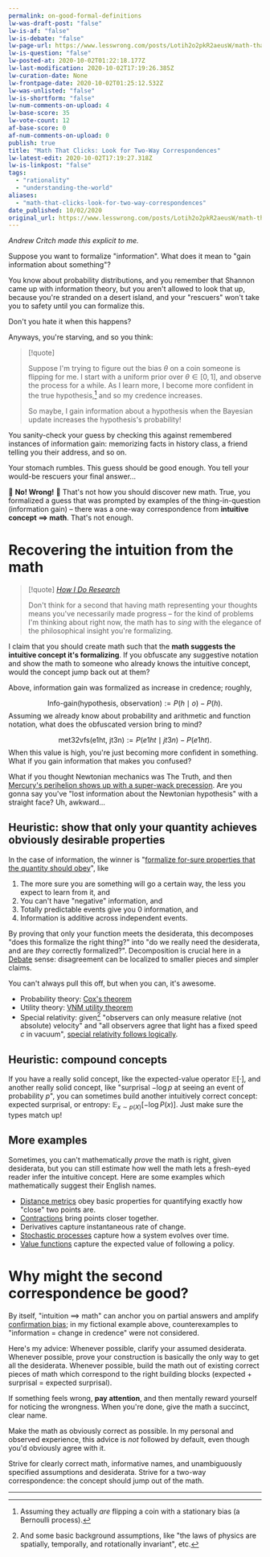```yaml
---
permalink: on-good-formal-definitions
lw-was-draft-post: "false"
lw-is-af: "false"
lw-is-debate: "false"
lw-page-url: https://www.lesswrong.com/posts/Lotih2o2pkR2aeusW/math-that-clicks-look-for-two-way-correspondences
lw-is-question: "false"
lw-posted-at: 2020-10-02T01:22:18.177Z
lw-last-modification: 2020-10-02T17:19:26.385Z
lw-curation-date: None
lw-frontpage-date: 2020-10-02T01:25:12.532Z
lw-was-unlisted: "false"
lw-is-shortform: "false"
lw-num-comments-on-upload: 4
lw-base-score: 35
lw-vote-count: 12
af-base-score: 0
af-num-comments-on-upload: 0
publish: true
title: "Math That Clicks: Look for Two-Way Correspondences"
lw-latest-edit: 2020-10-02T17:19:27.318Z
lw-is-linkpost: "false"
tags: 
  - "rationality"
  - "understanding-the-world"
aliases: 
  - "math-that-clicks-look-for-two-way-correspondences"
date_published: 10/02/2020
original_url: https://www.lesswrong.com/posts/Lotih2o2pkR2aeusW/math-that-clicks-look-for-two-way-correspondences
---
```

_Andrew Critch made this explicit to me._

Suppose you want to formalize "information". What does it mean to "gain information about something"?

You know about probability distributions, and you remember that Shannon came up with information theory, but you aren't allowed to look that up, because you're stranded on a desert island, and your "rescuers" won't take you to safety until you can formalize this.

Don't you hate it when this happens?

Anyways, you're starving, and so you think:

> [!quote]
>
> Suppose I'm trying to figure out the bias $\theta$ on a coin someone is flipping for me. I start with a uniform prior over $\theta\in[0,1]$, and observe the process for a while. As I learn more, I become more confident in the true hypothesis,[^1] and so my credence increases.
>
> So maybe, I gain information about a hypothesis when the Bayesian update increases the hypothesis's probability!

You sanity-check your guess by checking this against remembered instances of information gain: memorizing facts in history class, a friend telling you their address, and so on.

Your stomach rumbles. This guess should be good enough. You tell your would-be rescuers your final answer...

🚨 **No! Wrong!** 🚨 That's not how you should discover new math. True, you formalized a guess that was prompted by examples of the thing-in-question (information gain) – there was a one-way correspondence from **intuitive concept $\implies$ math**. That's not enough.

# Recovering the intuition from the math

> [!quote] [_How I Do Research_](/how-i-do-research)
>
> Don't think for a second that having math representing your thoughts means you've necessarily made progress – for the kind of problems I'm thinking about right now, the math has to _sing_ with the elegance of the philosophical insight you're formalizing.


I claim that you should create math such that the **math suggests the intuitive concept it's formalizing**. If you obfuscate any suggestive notation and show the math to someone who already knows the intuitive concept, would the concept jump back out at them?

Above, information gain was formalized as increase in credence; roughly,

$$
\text{Info-gain}(\text{hypothesis, observation}) := P(h \mid o) - P(h).
$$
Assuming we already know about probability and arithmetic and function notation, what does the obfuscated version bring to mind?

$$
\text{met32vfs}(\text{e1ht, jt3n}) := P(e1ht \mid jt3n) - P(e1ht).
$$
When this value is high, you're just becoming more confident in something. What if you gain information that makes you confused?

What if you thought Newtonian mechanics was The Truth, and then [Mercury's perihelion shows up with a super-wack precession](https://en.wikipedia.org/wiki/Tests_of_general_relativity). Are you gonna say you've "lost information about the Newtonian hypothesis" with a straight face? Uh, awkward...

## Heuristic: show that only your quantity achieves obviously desirable properties

In the case of information, the winner is "[formalize for-sure properties that the quantity should obey](https://en.wikipedia.org/wiki/Entropy_\(information_theory\)#Characterization)", like

1.  The more sure you are something will go a certain way, the less you expect to learn from it, and
2.  You can't have "negative" information, and
3.  Totally predictable events give you 0 information, and
4.  Information is additive across independent events.

By proving that only your function meets the desiderata, this decomposes "does this formalize the right thing?" into "do we really need the desiderata, and are _they_ correctly formalized?". Decomposition is crucial here in a [Debate](https://openai.com/blog/debate/) sense: disagreement can be localized to smaller pieces and simpler claims.

You can't always pull this off, but when you can, it's awesome.

- Probability theory: [Cox's theorem](https://en.wikipedia.org/wiki/Cox%27s_theorem)
- Utility theory: [VNM utility theorem](https://en.wikipedia.org/wiki/Von_Neumann%E2%80%93Morgenstern_utility_theorem)
- Special relativity: given[^2] "observers can only measure relative (not absolute) velocity" and "all observers agree that light has a fixed speed $c$ in vacuum", [special relativity follows logically](https://en.wikipedia.org/wiki/Special_relativity#Traditional_%22two_postulates%22_approach_to_special_relativity).

## Heuristic: compound concepts

If you have a really solid concept, like the expected-value operator $\mathbb{E}[\cdot]$, and another really solid concept, like "surprisal $-\log p$ at seeing an event of probability $p$", you can sometimes build another intuitively correct concept: expected surprisal, or entropy: $\mathbb{E}_{x\sim p(X)}[-\log P(x)]$. Just make sure the types match up!

## More examples

Sometimes, you can't mathematically _prove_ the math is right, given desiderata, but you can still estimate how well the math lets a fresh-eyed reader infer the intuitive concept. Here are some examples which mathematically suggest their English names.

- [Distance metrics](https://en.wikipedia.org/wiki/Metric_space) obey basic properties for quantifying exactly how "close" two points are.
- [Contractions](https://en.wikipedia.org/wiki/Contraction_mapping) bring points closer together.
- Derivatives capture instantaneous rate of change.
- [Stochastic processes](https://en.wikipedia.org/wiki/Stochastic_process) capture how a system evolves over time.
- [Value functions](https://medium.com/analytics-vidhya/reinforcement-learning-value-function-and-policy-c22f5bd1d1b0) capture the expected value of following a policy.

# Why might the second correspondence be good?

By itself, "intuition $\implies$ math" can anchor you on partial answers and amplify [confirmation bias](https://explorable.com/confirmation-bias); in my fictional example above, counterexamples to "information = change in credence" were not considered.

Here's my advice: Whenever possible, clarify your assumed desiderata. Whenever possible, prove your construction is basically the only way to get all the desiderata. Whenever possible, build the math out of existing correct pieces of math which correspond to the right building blocks (expected + surprisal = expected surprisal).

If something feels wrong, **pay attention**, and then mentally reward yourself for noticing the wrongness. When you're done, give the math a succinct, clear name.

Make the math as obviously correct as possible. In my personal and observed experience, this advice is _not_ followed by default, even though you'd obviously agree with it.

Strive for clearly correct math, informative names, and unambiguously specified assumptions and desiderata. Strive for a two-way correspondence: the concept should jump out of the math.

<hr/>


[^1]: Assuming they actually _are_ flipping a coin with a stationary bias (a Bernoulli process). 

[^2]: And some basic background assumptions, like "the laws of physics are spatially, temporally, and rotationally invariant", etc. 